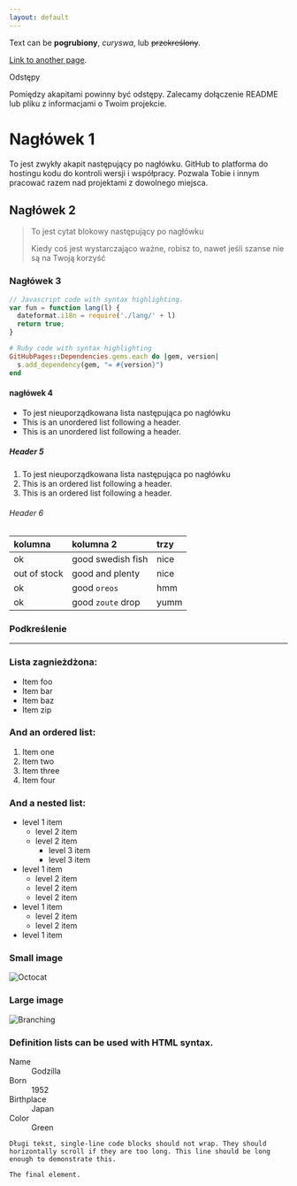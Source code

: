 ```yaml
---
layout: default
---
```


Text can be **pogrubiony**, _curyswa_, lub ~~przekreślony~~.

[Link to another page](./another-page.html).

Odstępy

Pomiędzy akapitami powinny być odstępy. Zalecamy dołączenie README lub pliku z informacjami o Twoim projekcie.

# Nagłówek 1

To jest zwykły akapit następujący po nagłówku. GitHub to platforma do hostingu kodu do kontroli wersji i współpracy. Pozwala Tobie i innym pracować razem nad projektami z dowolnego miejsca.

## Nagłówek 2

> To jest cytat blokowy następujący po nagłówku
>
> Kiedy coś jest wystarczająco ważne, robisz to, nawet jeśli szanse nie są na Twoją korzyść
> 
### Nagłówek 3

```js
// Javascript code with syntax highlighting.
var fun = function lang(l) {
  dateformat.i18n = require('./lang/' + l)
  return true;
}
```

```ruby
# Ruby code with syntax highlighting
GitHubPages::Dependencies.gems.each do |gem, version|
  s.add_dependency(gem, "= #{version}")
end
```

#### nagłówek 4

*   To jest nieuporządkowana lista następująca po nagłówku
*   This is an unordered list following a header.
*   This is an unordered list following a header.

##### Header 5

1. To jest nieuporządkowana lista następująca po nagłówku
2.  This is an ordered list following a header.
3.  This is an ordered list following a header.

###### Header 6

| kolumna       | kolumna 2          | trzy |
|:-------------|:------------------|:------|
| ok           | good swedish fish | nice  |
| out of stock | good and plenty   | nice  |
| ok           | good `oreos`      | hmm   |
| ok           | good `zoute` drop | yumm  |


### Podkreślenie

* * *

### Lista zagnieżdżona:

*   Item foo
*   Item bar
*   Item baz
*   Item zip

### And an ordered list:

1.  Item one
1.  Item two
1.  Item three
1.  Item four

### And a nested list:

- level 1 item
  - level 2 item
  - level 2 item
    - level 3 item
    - level 3 item
- level 1 item
  - level 2 item
  - level 2 item
  - level 2 item
- level 1 item
  - level 2 item
  - level 2 item
- level 1 item

### Small image

![Octocat](https://github.githubassets.com/images/icons/emoji/octocat.png)

### Large image

![Branching](https://farm66.staticflickr.com/65535/52360018706_c98cc782a5_b.jpg)


### Definition lists can be used with HTML syntax.

<dl>
<dt>Name</dt>
<dd>Godzilla</dd>
<dt>Born</dt>
<dd>1952</dd>
<dt>Birthplace</dt>
<dd>Japan</dd>
<dt>Color</dt>
<dd>Green</dd>
</dl>

```
Długi tekst, single-line code blocks should not wrap. They should horizontally scroll if they are too long. This line should be long enough to demonstrate this.
```

```
The final element.
```
